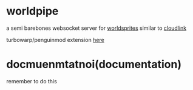 # worldpipe
 
a semi barebones websocket server for [worldsprites](https://github.com/WorldSprites) similar to [cloudlink](https://github.com/MikeDev101/cloudlink)

turbowarp/penguinmod extension [here](https://github.com/WorldSprites/custom-extensions)
# docmuenmtatnoi(documentation)

remember to do this